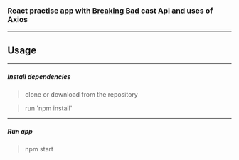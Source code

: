 ### React practise app with [Breaking Bad](https://breakingbadapi.com/) cast Api and uses of Axios
------

## Usage

------
##### Install dependencies

>clone or download from the repository

>run 'npm install'

------
##### Run app
>npm start
